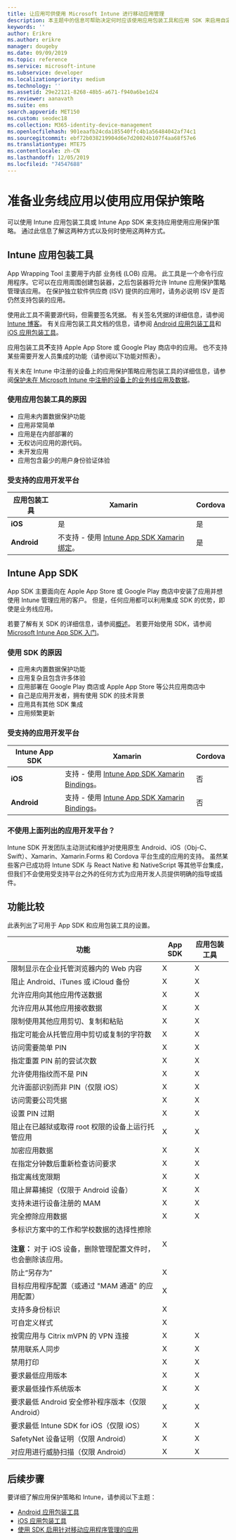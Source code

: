 ```yaml
---
title: 让应用可供使用 Microsoft Intune 进行移动应用管理
description: 本主题中的信息可帮助决定何时应该使用应用包装工具和应用 SDK 来启用自定义业务线应用，以使用移动应用管理策略。
keywords: ''
author: Erikre
ms.author: erikre
manager: dougeby
ms.date: 09/09/2019
ms.topic: reference
ms.service: microsoft-intune
ms.subservice: developer
ms.localizationpriority: medium
ms.technology: ''
ms.assetid: 29e22121-8268-48b5-a671-f940a6be1d24
ms.reviewer: aanavath
ms.suite: ems
search.appverid: MET150
ms.custom: seodec18
ms.collection: M365-identity-device-management
ms.openlocfilehash: 901eaafb24cda185540ffc4b1a56484042af74c1
ms.sourcegitcommit: ebf72b038219904d6e7d20024b107f4aa68f57e6
ms.translationtype: MTE75
ms.contentlocale: zh-CN
ms.lasthandoff: 12/05/2019
ms.locfileid: "74547688"
---
```

# <a name="prepare-line-of-business-apps-for-app-protection-policies"></a>准备业务线应用以使用应用保护策略

可以使用 Intune 应用包装工具或 Intune App SDK 来支持应用使用应用保护策略。 通过此信息了解这两种方式以及何时使用这两种方式。

## <a name="intune-app-wrapping-tool"></a>Intune 应用包装工具

App Wrapping Tool 主要用于内部  业务线 (LOB) 应用。 此工具是一个命令行应用程序。它可以在应用周围创建包装器，之后包装器将允许 Intune 应用保护策略管理该应用。 在保护独立软件供应商 (ISV) 提供的应用时，请务必说明 ISV 是否仍然支持包装的应用。

使用此工具不需要源代码，但需要签名凭据。 有关签名凭据的详细信息，请参阅 [Intune 博客](https://blogs.technet.microsoft.com/enterprisemobility/2015/02/25/how-to-obtain-the-prerequisites-for-the-intune-app-wrapping-tool-for-ios/)。 有关应用包装工具文档的信息，请参阅 [Android 应用包装工具](app-wrapper-prepare-android.md)和 [iOS 应用包装工具](app-wrapper-prepare-ios.md)。

应用包装工具**不**支持 Apple App Store 或 Google Play 商店中的应用。 也不支持某些需要开发人员集成的功能（请参阅以下功能对照表）。

有关未在 Intune 中注册的设备上的应用保护策略应用包装工具的详细信息，请参阅[保护未在 Microsoft Intune 中注册的设备上的业务线应用及数据](../apps/apps-add.md)。

### <a name="reasons-to-use-the-app-wrapping-tool"></a>使用应用包装工具的原因

* 应用未内置数据保护功能
* 应用非常简单
* 应用是在内部部署的
* 无权访问应用的源代码。
* 未开发应用
* 应用包含最少的用户身份验证体验

### <a name="supported-app-development-platforms"></a>受支持的应用开发平台

|**应用包装工具** | **Xamarin** |**Cordova** |
|------|----|----|
|**iOS** |是|是|
|**Android**|不支持 - 使用 [Intune App SDK Xamarin 绑定](app-sdk-xamarin.md)。|是|

## <a name="intune-app-sdk"></a>Intune App SDK

App SDK 主要面向在 Apple App Store 或 Google Play 商店中安装了应用并想使用 Intune 管理应用的客户。 但是，任何应用都可以利用集成 SDK 的优势，即使是业务线应用。

若要了解有关 SDK 的详细信息，请参阅[概述](app-sdk.md)。 若要开始使用 SDK，请参阅 [Microsoft Intune App SDK 入门](app-sdk-get-started.md)。

### <a name="reasons-to-use-the-sdk"></a>使用 SDK 的原因

* 应用未内置数据保护功能
* 应用复杂且包含许多体验
* 应用部署在 Google Play 商店或 Apple App Store 等公共应用商店中
* 自己是应用开发者，拥有使用 SDK 的技术背景
* 应用具有其他 SDK 集成
* 应用频繁更新

### <a name="supported-app-development-platforms"></a>受支持的应用开发平台

|**Intune App SDK** |**Xamarin** |**Cordova**
|------|----|----|
|**iOS**|支持 - 使用 [Intune App SDK Xamarin Bindings](app-sdk-xamarin.md)。|否|
|**Android**| 支持 - 使用 [Intune App SDK Xamarin Bindings](app-sdk-xamarin.md)。|否|

### <a name="not-using-an-app-development-platform-listed-above"></a>不使用上面列出的应用开发平台？

Intune SDK 开发团队主动测试和维护对使用原生 Android、iOS（Obj-C、Swift）、Xamarin、Xamarin.Forms 和 Cordova 平台生成的应用的支持。 虽然某些客户已成功将 Intune SDK 与 React Native 和 NativeScript 等其他平台集成，但我们不会使用受支持平台之外的任何方式为应用开发人员提供明确的指导或插件。 

## <a name="feature-comparison"></a>功能比较

此表列出了可用于 App SDK 和应用包装工具的设置。

|功能|App SDK|应用包装工具|
|-----------|---------------------|-----------|
|限制显示在企业托管浏览器内的 Web 内容|X|X|
|阻止 Android、iTunes 或 iCloud 备份|X|X|
|允许应用向其他应用传送数据|X|X|
|允许应用从其他应用接收数据|X|X|
|限制使用其他应用剪切、复制和粘贴|X|X|
|指定可能会从托管应用中剪切或复制的字符数|X|X|
|访问需要简单 PIN|X|X|
|指定重置 PIN 前的尝试次数|X|X|
|允许使用指纹而不是 PIN|X|X|
|允许面部识别而非 PIN（仅限 iOS）|X|X|
|访问需要公司凭据|X|X|
|设置 PIN 过期|X|X|
|阻止在已越狱或取得 root 权限的设备上运行托管应用|X|X|
|加密应用数据|X|X|
|在指定分钟数后重新检查访问要求|X|X|
|指定离线宽限期|X|X|
|阻止屏幕捕捉（仅限于 Android 设备）|X|X|
|支持未进行设备注册的 MAM|X|X|
|完全擦除应用数据|X|X|
|多标识方案中的工作和学校数据的选择性擦除 <br><br>**注意：** 对于 iOS 设备，删除管理配置文件时，也会删除该应用。|X||
|防止“另存为”|X||
|目标应用程序配置（或通过 "MAM 通道" 的应用配置）|X||
|支持多身份标识|X||
|可自定义样式 |X|||
|按需应用与 Citrix mVPN 的 VPN 连接|X|X| 
|禁用联系人同步|X|X|
|禁用打印|X|X|
|要求最低应用版本|X|X|
|要求最低操作系统版本|X|X|
|要求最低 Android 安全修补程序版本（仅限 Android）|X|X|
|要求最低 Intune SDK for iOS（仅限 iOS）|X|X|
|SafetyNet 设备证明（仅限 Android）|X|X|
|对应用进行威胁扫描（仅限 Android）|X|X|

## <a name="next-steps"></a>后续步骤

要详细了解应用保护策略和 Intune，请参阅以下主题：

- [Android 应用包装工具](app-wrapper-prepare-android.md)<br>
- [iOS 应用包装工具](app-wrapper-prepare-ios.md)<br>
- [使用 SDK 启用针对移动应用程序管理的应用](app-sdk.md)

